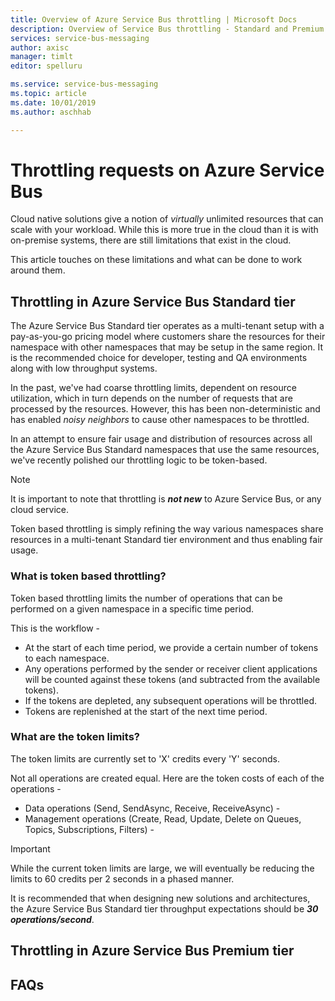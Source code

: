 ```yaml
---
title: Overview of Azure Service Bus throttling | Microsoft Docs
description: Overview of Service Bus throttling - Standard and Premium tiers.
services: service-bus-messaging
author: axisc
manager: timlt
editor: spelluru

ms.service: service-bus-messaging
ms.topic: article
ms.date: 10/01/2019
ms.author: aschhab

---
```


# Throttling requests on Azure Service Bus

Cloud native solutions give a notion of *virtually* unlimited resources that can scale with your workload. While this is more true in the cloud than it is with on-premise systems, there are still limitations that exist in the cloud.

This article touches on these limitations and what can be done to work around them.

## Throttling in Azure Service Bus Standard tier

The Azure Service Bus Standard tier operates as a multi-tenant setup with a pay-as-you-go pricing model where customers share the resources for their namespace with other namespaces that may be setup in the same region. It is the recommended choice for developer, testing and QA environments along with low throughput systems.

In the past, we've had coarse throttling limits, dependent on resource utilization, which in turn depends on the number of requests that are processed by the resources. However, this has been non-deterministic and has enabled *noisy neighbors* to cause other namespaces to be throttled.

In an attempt to ensure fair usage and distribution of resources across all the Azure Service Bus Standard namespaces that use the same resources, we've recently polished our throttling logic to be token-based.

> [!NOTE]
> It is important to note that throttling is ***not new*** to Azure Service Bus, or any cloud service.
>
> Token based throttling is simply refining the way various namespaces share resources in a multi-tenant Standard tier environment and thus enabling fair usage.

### What is token based throttling?

Token based throttling limits the number of operations that can be performed on a given namespace in a specific time period. 

This is the workflow - 

  * At the start of each time period, we provide a certain number of tokens to each namespace.
  * Any operations performed by the sender or receiver client applications will be counted against these tokens (and subtracted from the available tokens).
  * If the tokens are depleted, any subsequent operations will be throttled.
  * Tokens are replenished at the start of the next time period.

### What are the token limits?

The token limits are currently set to 'X' credits every 'Y' seconds.

Not all operations are created equal. Here are the token costs of each of the operations - 

  * Data operations (Send, SendAsync, Receive, ReceiveAsync) - 
  * Management operations (Create, Read, Update, Delete on Queues, Topics, Subscriptions, Filters) - 

> [!IMPORTANT]
> While the current token limits are large, we will eventually be reducing the limits to 60 credits per 2 seconds in a phased manner.
>
> It is recommended that when designing new solutions and architectures, the Azure Service Bus Standard tier throughput expectations should be ***30 operations/second***.

## Throttling in Azure Service Bus Premium tier

## FAQs

